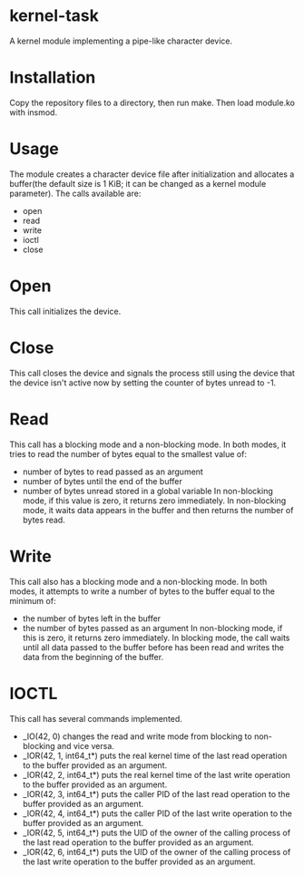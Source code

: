 # kernel-task
A kernel module implementing a pipe-like character device.


# Installation
Copy the repository files to a directory, then run make. Then load module.ko with insmod.


# Usage
The module creates a character device file after initialization and allocates a buffer(the default size is 1 KiB; it can be changed as a kernel module parameter). The calls available are:
- open
- read
- write
- ioctl
- close

# Open
This call initializes the device.

# Close
This call closes the device and signals the process still using the device that the device isn't active now by setting the counter of bytes unread to -1.

# Read
This call has a blocking mode and a non-blocking mode. In both modes, it tries to read the number of bytes equal to the smallest value of:
- number of bytes to read passed as an argument
- number of bytes until the end of the buffer
- number of bytes unread stored in a global variable
In non-blocking mode, if this value is zero, it returns zero immediately. In non-blocking mode, it waits data appears in the buffer and then returns the number of bytes read.

# Write
This call also has a blocking mode and a non-blocking mode. In both modes, it attempts to write a number of bytes to the buffer equal to the minimum of:
- the number of bytes left in the buffer
- the number of bytes passed as an argument
In non-blocking mode, if this is zero, it returns zero immediately. In blocking mode, the call waits until all data passed to the buffer before has been read and writes the data from the beginning of the buffer.

# IOCTL
This call has several commands implemented.
- \_IO(42, 0) changes the read and write mode from blocking to non-blocking and vice versa.
- \_IOR(42, 1, int64_t*) puts the real kernel time of the last read operation to the buffer provided as an argument.
- \_IOR(42, 2, int64_t*) puts the real kernel time of the last write operation to the buffer provided as an argument.
- \_IOR(42, 3, int64_t*) puts the caller PID of the last read operation to the buffer provided as an argument.
- \_IOR(42, 4, int64_t*) puts the caller PID of the last write operation to the buffer provided as an argument.
- \_IOR(42, 5, int64_t*) puts the UID of the owner of the calling process of the last read operation to the buffer provided as an argument.
- \_IOR(42, 6, int64_t*) puts the UID of the owner of the calling process of the last write operation to the buffer provided as an argument.
